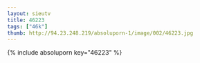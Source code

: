 ```yaml
--- 
layout: sieutv
title: 46223
tags: ["46k"]
thumb: http://94.23.248.219/absoluporn-1/image/002/46223.jpg
---
```

{% include absoluporn key="46223" %} 

